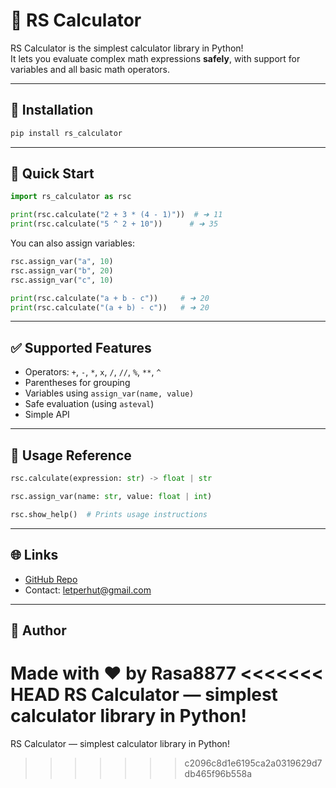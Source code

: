 # 📐 RS Calculator

RS Calculator is the simplest calculator library in Python!  
It lets you evaluate complex math expressions **safely**, with support for variables and all basic math operators.

---

## 🔧 Installation

```bash
pip install rs_calculator
````

---

## 🚀 Quick Start

```python
import rs_calculator as rsc

print(rsc.calculate("2 + 3 * (4 - 1)"))  # ➜ 11
print(rsc.calculate("5 ^ 2 + 10"))      # ➜ 35
```

You can also assign variables:

```python
rsc.assign_var("a", 10)
rsc.assign_var("b", 20)
rsc.assign_var("c", 10)

print(rsc.calculate("a + b - c"))     # ➜ 20
print(rsc.calculate("(a + b) - c"))   # ➜ 20
```

---

## ✅ Supported Features

* Operators: `+`, `-`, `*`, `x`, `/`, `//`, `%`, `**`, `^`
* Parentheses for grouping
* Variables using `assign_var(name, value)`
* Safe evaluation (using `asteval`)
* Simple API

---

## 📘 Usage Reference

```python
rsc.calculate(expression: str) -> float | str
```

```python
rsc.assign_var(name: str, value: float | int)
```

```python
rsc.show_help()  # Prints usage instructions
```

---

## 🌐 Links

* [GitHub Repo](https://github.com/Rasa8877/rs-calculator)
* Contact: [letperhut@gmail.com](mailto:letperhut@gmail.com)

---

## 🧠 Author

Made with ❤️ by Rasa8877
<<<<<<< HEAD
RS Calculator — simplest calculator library in Python!
=======
RS Calculator — simplest calculator library in Python!
>>>>>>> c2096c8d1e6195ca2a0319629d7db465f96b558a
